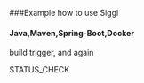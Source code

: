 ###Example how to use Siggi

#### Java,Maven,Spring-Boot,Docker


build trigger, and again

STATUS_CHECK
